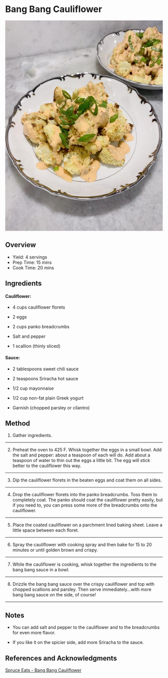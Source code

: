 # Bang Bang Cauliflower

<p align="center">
<img title="Bang Bang Cauliflower" src="../../assets/bang-bang-cauliflower.jpg">
</p>

## Overview

- Yield: 4 servings
- Prep Time: 15 mins
- Cook Time: 20 mins

## Ingredients

#### Cauliflower:

- 4 cups cauliflower florets

- 2 eggs

- 2 cups panko breadcrumbs

- Salt and pepper

- 1 scallion (thinly sliced)

#### Sauce:

- 2 tablespoons sweet chili sauce

- 2 teaspoons Sriracha hot sauce

- 1/2 cup mayonnaise

- 1/2 cup non-fat plain Greek yogurt

- Garnish (chopped parsley or cilantro)

## Method

1. Gather ingredients.
---

2. Preheat the oven to 425 F. Whisk together the eggs in a small bowl. Add the salt and pepper: about a teaspoon of each will do. Add about a teaspoon of water to thin out the eggs a little bit. The egg will stick better to the cauliflower this way.
---

3. Dip the cauliflower florets in the beaten eggs and coat them on all sides.
---

4. Drop the cauliflower florets into the panko breadcrumbs. Toss them to completely coat. The panko should coat the cauliflower pretty easily, but if you need to, you can press some more of the breadcrumbs onto the cauliflower.
---

5. Place the coated cauliflower on a parchment lined baking sheet. Leave a little space between each floret.
---

6. Spray the cauliflower with cooking spray and then bake for 15 to 20 minutes or until golden brown and crispy.
---

7. While the cauliflower is cooking, whisk together the ingredients to the bang bang sauce in a bowl.
---

8. Drizzle the bang bang sauce over the crispy cauliflower and top with chopped scallions and parsley. Then serve immediately...with more bang bang sauce on the side, of course!
---

## Notes

- You can add salt and pepper to the cauliflower and to the breadcrumbs for even more flavor.

- If you like it on the spicier side, add more Sriracha to the sauce.

## References and Acknowledgments

[Spruce Eats - Bang Bang Cauliflower](https://www.thespruceeats.com/bang-bang-cauliflower-4684549)
